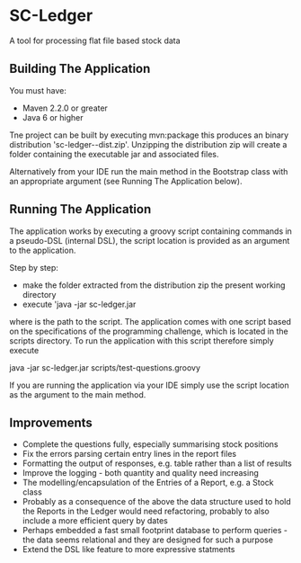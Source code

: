 SC-Ledger
==========

A tool for processing flat file based stock data

Building The Application
------------------------

You must have:
* Maven 2.2.0 or greater
* Java 6 or higher

Tne project can be built by executing mvn:package this produces an binary distribution 'sc-ledger-<version>-dist.zip'.
Unzipping the distribution zip will create a folder containing the executable jar and associated files.

Alternatively from your IDE run the main method in the Bootstrap class with an appropriate argument (see Running The
Application below).

Running The Application
-----------------------

The application works by executing a groovy script containing commands in a pseudo-DSL (internal DSL), the script
location is provided as an argument to the application.

Step by step:
* make the folder extracted from the distribution zip the present working directory
* execute 'java -jar sc-ledger.jar <scriptfile>

where <scriptfile> is the path to the script. The application comes with one script based on the specifications of
the programming challenge, which is located in the scripts directory. To run the application with this script therefore
simply execute

java -jar sc-ledger.jar scripts/test-questions.groovy

If you are running the application via your IDE simply use the script location as the argument to the main method.

Improvements
------------

* Complete the questions fully, especially summarising stock positions
* Fix the errors parsing certain entry lines in the report files
* Formatting the output of responses, e.g. table rather than a list of results
* Improve the logging - both quantity and quality need increasing
* The modelling/encapsulation of the Entries of a Report, e.g. a Stock class
* Probably as a consequence of the above the data structure used to hold the Reports in the Ledger would need refactoring,
probably to also include a more efficient query by dates
* Perhaps embedded a fast small footprint database to perform queries - the data seems relational and they are designed for
such a purpose
* Extend the DSL like feature to more expressive statments
